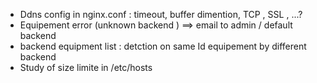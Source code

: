 

* Ddns config in nginx.conf : timeout, buffer dimention, TCP , SSL , ...?
* Equipement error (unknown backend ) ==> email to admin / default backend
* backend equipment list : detction on same Id equipement by different backend
* Study of size limite in /etc/hosts

